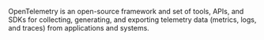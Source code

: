 OpenTelemetry is an open-source framework and set of tools, APIs, and SDKs for collecting, generating, and exporting telemetry data (metrics, logs, and traces) from applications and systems.
